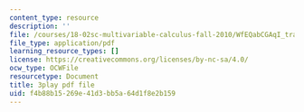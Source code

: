 ```yaml
---
content_type: resource
description: ''
file: /courses/18-02sc-multivariable-calculus-fall-2010/WfEQabCGAqI_transcript.pdf
file_type: application/pdf
learning_resource_types: []
license: https://creativecommons.org/licenses/by-nc-sa/4.0/
ocw_type: OCWFile
resourcetype: Document
title: 3play pdf file
uid: f4b88b15-269e-41d3-bb5a-64d1f8e2b159
---
```

